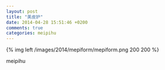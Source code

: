 ```yaml
---
layout: post
title: "美皮护"
date: 2014-04-28 15:51:46 +0200
comments: true
categories: meipihu
---
```


<!-- more -->

{% img left /images/2014/mepiform/mepiform.png 200 200 %}

<p>
meipihu
</p>